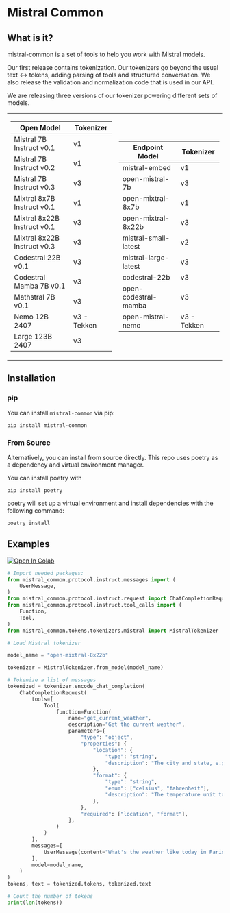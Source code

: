 # Mistral Common

## What is it? 
mistral-common is a set of tools to help you work with Mistral models. 

Our first release contains tokenization. Our tokenizers go beyond  the usual text <-> tokens, adding parsing of tools and structured conversation. We also release the validation and normalization code that is used in our API. 

We are releasing three versions of our tokenizer powering different sets of models. 

<table>
  <tr>
    <td>

| Open Model | Tokenizer |
|------------|-----------|
| Mistral 7B Instruct v0.1 | v1 |
| Mistral 7B Instruct v0.2 | v1 |
| Mistral 7B Instruct v0.3 | v3 |
| Mixtral 8x7B Instruct v0.1 | v1 | 
| Mixtral 8x22B Instruct v0.1 | v3 |
| Mixtral 8x22B Instruct v0.3 | v3 |
| Codestral 22B v0.1 | v3 |
| Codestral Mamba 7B v0.1 | v3 |
| Mathstral 7B v0.1 | v3 |
| Nemo 12B 2407 | v3 - Tekken |
| Large 123B 2407 | v3 |

</td>
<td>

| Endpoint Model | Tokenizer |
|---------------|-----------|
| mistral-embed | v1 |
| open-mistral-7b | v3 |
| open-mixtral-8x7b | v1 |
| open-mixtral-8x22b | v3 |
| mistral-small-latest | v2 |
| mistral-large-latest | v3 |
| codestral-22b | v3 |
| open-codestral-mamba | v3 |
| open-mistral-nemo | v3 - Tekken |

</td>
  </tr>
</table>


## Installation 

### pip 
You can install `mistral-common` via pip: 
```
pip install mistral-common
```

### From Source
Alternatively, you can install from source directly. This repo uses poetry as a dependency and virtual environment manager.

You can install poetry with
```
pip install poetry
```

poetry will set up a virtual environment and install dependencies with the following command:
```
poetry install
```

## Examples 
<a target="_blank" href="https://colab.research.google.com/github/mistralai/mistral-common/blob/main/examples/tokenizer.ipynb">
  <img src="https://colab.research.google.com/assets/colab-badge.svg" alt="Open In Colab"/>
</a>



```py
# Import needed packages:
from mistral_common.protocol.instruct.messages import (
    UserMessage,
)
from mistral_common.protocol.instruct.request import ChatCompletionRequest
from mistral_common.protocol.instruct.tool_calls import (
    Function,
    Tool,
)
from mistral_common.tokens.tokenizers.mistral import MistralTokenizer

# Load Mistral tokenizer

model_name = "open-mixtral-8x22b"

tokenizer = MistralTokenizer.from_model(model_name)

# Tokenize a list of messages
tokenized = tokenizer.encode_chat_completion(
    ChatCompletionRequest(
        tools=[
            Tool(
                function=Function(
                    name="get_current_weather",
                    description="Get the current weather",
                    parameters={
                        "type": "object",
                        "properties": {
                            "location": {
                                "type": "string",
                                "description": "The city and state, e.g. San Francisco, CA",
                            },
                            "format": {
                                "type": "string",
                                "enum": ["celsius", "fahrenheit"],
                                "description": "The temperature unit to use. Infer this from the users location.",
                            },
                        },
                        "required": ["location", "format"],
                    },
                )
            )
        ],
        messages=[
            UserMessage(content="What's the weather like today in Paris"),
        ],
        model=model_name,
    )
)
tokens, text = tokenized.tokens, tokenized.text

# Count the number of tokens
print(len(tokens))
```
